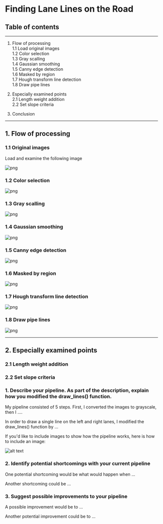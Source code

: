 # **Finding Lane Lines on the Road** 

## Table of contents

---

1. Flow of processing  
  1.1 Load original images  
  1.2 Color selection  
  1.3 Gray scalling  
  1.4 Gaussian smoothing  
  1.5 Canny edge detection  
  1.6 Masked by region  
  1.7 Hough transform line detection  
  1.8 Draw pipe lines  

2. Especially examined points  
  2.1 Length weight addition  
  2.2 Set slope criteria

3. Conclusion


[//]: # (Image References)

[image1]: ./examples/grayscale.jpg "Grayscale"

---

## 1. Flow of processing


### 1.1 Original images  

Load and examine the following image

![png](examples/0.png)

### 1.2 Color selection  

![png](examples/1.png)

### 1.3 Gray scalling  

![png](examples/2.png)

### 1.4 Gaussian smoothing  

![png](examples/3.png)

### 1.5 Canny edge detection  

![png](examples/4.png)

### 1.6 Masked by region  

![png](examples/5.png)

### 1.7 Hough transform line detection  

![png](examples/6.png)

### 1.8 Draw pipe lines 

![png](examples/7.png)

---

## 2. Especially examined points  

### 2.1 Length weight addition

### 2.2 Set slope criteria


### 1. Describe your pipeline. As part of the description, explain how you modified the draw_lines() function.

My pipeline consisted of 5 steps. First, I converted the images to grayscale, then I .... 

In order to draw a single line on the left and right lanes, I modified the draw_lines() function by ...

If you'd like to include images to show how the pipeline works, here is how to include an image: 

![alt text][image1]


### 2. Identify potential shortcomings with your current pipeline


One potential shortcoming would be what would happen when ... 

Another shortcoming could be ...


### 3. Suggest possible improvements to your pipeline

A possible improvement would be to ...

Another potential improvement could be to ...

